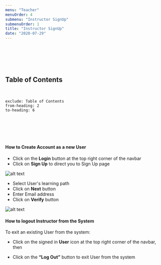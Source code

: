 ```yaml
---
menu: "Teacher"
menuOrder: 4
submenu: "Instructor SignUp"
submenuOrder: 1
title: "Instructor SignUp"
date: "2020-07-29"
---
```



<!-- if Schools has an account already they can login, [via this link](https://www.luminate.ng/LoginView). -->
<br />
<br />
<br />
<br />

## Table of Contents

<br />

```toc
exclude: Table of Contents
from-heading: 2
to-heading: 6
```

<br />
<br />
<br />
<br />

#### How to Create Account as a new User

 * Click on the  **Login** button at the top right corner of the navbar
 * Click on **Sign Up** to direct you to Sign Up page

 ![alt text](/images/SignUp.png "Title") 

 * Select User's learning path
 * Click on **Next** button
 * Enter Email address
 * Click on **Verify** button
 
  ![alt text](/images/Verify.png "Title") 


#### How to logout Instructor from the System

 To exit an existing User from the system:
 * Click on the signed in **User** icon at the top right corner of the navbar,
 then

 * Click on the **“Log Out”** button to exit User from the system